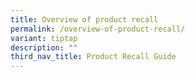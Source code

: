```yaml
---
title: Overview of product recall
permalink: /overview-of-product-recall/
variant: tiptap
description: ""
third_nav_title: Product Recall Guide
---
```

